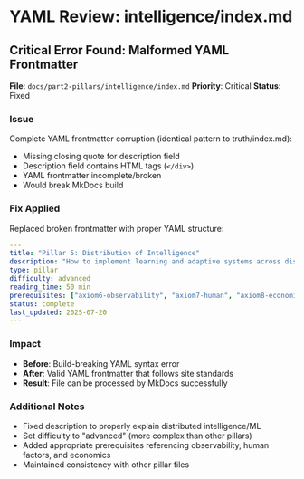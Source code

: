 # YAML Review: intelligence/index.md

## Critical Error Found: Malformed YAML Frontmatter

**File**: `docs/part2-pillars/intelligence/index.md`
**Priority**: Critical
**Status**: Fixed

### Issue
Complete YAML frontmatter corruption (identical pattern to truth/index.md):
- Missing closing quote for description field
- Description field contains HTML tags (`</div>`)
- YAML frontmatter incomplete/broken
- Would break MkDocs build

### Fix Applied
Replaced broken frontmatter with proper YAML structure:

```yaml
---
title: "Pillar 5: Distribution of Intelligence"
description: "How to implement learning and adaptive systems across distributed architectures with machine learning and AI"
type: pillar
difficulty: advanced
reading_time: 50 min
prerequisites: ["axiom6-observability", "axiom7-human", "axiom8-economics"]
status: complete
last_updated: 2025-07-20
---
```

### Impact
- **Before**: Build-breaking YAML syntax error
- **After**: Valid YAML frontmatter that follows site standards
- **Result**: File can be processed by MkDocs successfully

### Additional Notes
- Fixed description to properly explain distributed intelligence/ML
- Set difficulty to "advanced" (more complex than other pillars)
- Added appropriate prerequisites referencing observability, human factors, and economics
- Maintained consistency with other pillar files
